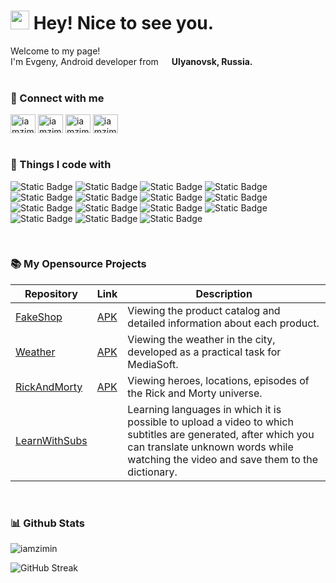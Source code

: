 <h1><img src="https://emojis.slackmojis.com/emojis/images/1531849430/4246/blob-sunglasses.gif?1531849430" width="30"/> Hey! Nice to see you.</h1>


<p>Welcome to my page! </br> I'm Evgeny, Android developer from <img src="https://www.svgrepo.com/show/401732/flag-for-russia.svg" width="13"/> <b>Ulyanovsk, Russia.</b>
<br>
<br>


### 🤙 Connect with me
<p align="left">
<a href="https://t.me/iamzimin" target="blank"><img align="center" src="https://www.svgrepo.com/show/452115/telegram.svg" alt="iamzimin" height="30" width="40" /></a>
<a href="https://instagram.com/iamzimin" target="blank"><img align="center" src="https://www.svgrepo.com/show/452229/instagram-1.svg" alt="iamzimin" height="30" width="40" /></a>
<a href="https://vk.com/iamzimin" target="blank"><img align="center" src="https://www.svgrepo.com/show/303449/vk-1-logo.svg" alt="iamzimin" height="30" width="40" /></a>
<a href="https://www.reddit.com/user/iamzimin/" target="blank"><img align="center" src="https://www.svgrepo.com/show/452094/reddit.svg" alt="iamzimin" height="30" width="40" /></a>
<br>
<br>


### 🔨 Things I code with
![Static Badge](https://img.shields.io/badge/Kotlin-%237F52FF?style=for-the-badge&logo=Kotlin&logoColor=white)
![Static Badge](https://img.shields.io/badge/Clean%20Architecture-%23FE7B7B?style=for-the-badge&logo=circleci&logoColor=white)
![Static Badge](https://img.shields.io/badge/Jetpack%20Compose-%234285F4?style=for-the-badge&logo=jetpackcompose&logoColor=white)
![Static Badge](https://img.shields.io/badge/View-%234DA651?style=for-the-badge&logoColor=white)
![Static Badge](https://img.shields.io/badge/Coroutine-%23191463?style=for-the-badge&logoColor=white)
![Static Badge](https://img.shields.io/badge/Retrofit-%2348B983?style=for-the-badge&logo=framework&logoColor=white)
![Static Badge](https://img.shields.io/badge/Ktor-%23087CFA?style=for-the-badge&logo=ktor&logoColor=white)
![Static Badge](https://img.shields.io/badge/GraphQL-E00198?style=for-the-badge&logo=graphql&logoColor=white)
![Static Badge](https://img.shields.io/badge/Room-%2365BAB6?style=for-the-badge&logo=databricks&logoColor=white)
![Static Badge](https://img.shields.io/badge/Dagger-%234A2296?style=for-the-badge&logoColor=white)
![Static Badge](https://img.shields.io/badge/MVVM-red?style=for-the-badge&logoColor=white)
![Static Badge](https://img.shields.io/badge/MVI-red?style=for-the-badge&logoColor=white)
![Static Badge](https://img.shields.io/badge/Pagination-green?style=for-the-badge&logoColor=white)
![Static Badge](https://img.shields.io/badge/JUnit-%2325A162?style=for-the-badge&logo=junit5&logoColor=white)
![Static Badge](https://img.shields.io/badge/Mockito-%236EA61F?style=for-the-badge&logo=mocha&logoColor=white)

<br>


### 📚 My Opensource Projects
| Repository                                                                                | Link                                                                                                            | Description                                        |
| ----------------------------------------------------------------------------------------- | --------------------------------------------------------------------------------------------------------------- | -------------------------------------------------- |
| [FakeShop](https://github.com/iamzimin/FakeShop)                                          | [APK](https://github.com/iamzimin/FakeShop/releases/latest)                                                     | Viewing the product catalog and detailed information about each product.|
| [Weather](https://github.com/iamzimin/Weather)                                            | [APK](https://github.com/iamzimin/Weather/releases/latest)                                                      | Viewing the weather in the city, developed as a practical task for MediaSoft.|
| [RickAndMorty](https://github.com/iamzimin/RickAndMorty)                                  | [APK](https://github.com/iamzimin/RickAndMorty/releases/latest)                                                 | Viewing heroes, locations, episodes of the Rick and Morty universe.|
| [LearnWithSubs](https://github.com/iamzimin/LearnWithSubs)                                |                                                                                                                 | Learning languages in which it is possible to upload a video to which subtitles are generated, after which you can translate unknown words while watching the video and save them to the dictionary.|
<br>


### 📊 Github Stats
<img src="https://github-readme-stats.vercel.app/api?username=iamzimin&show_icons=true&theme=dracula" alt="iamzimin">

![GitHub Streak](http://github-readme-streak-stats.herokuapp.com?user=iamzimin&theme=dracula&background=dracula)

  
